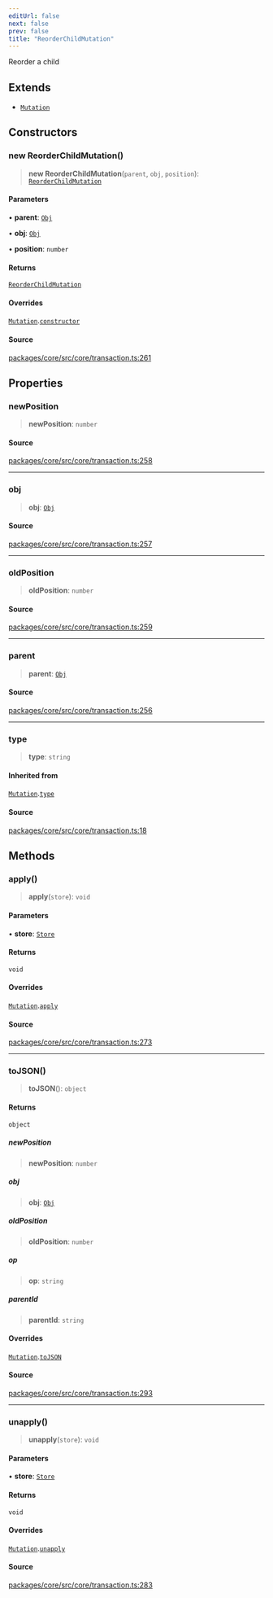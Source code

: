 ```yaml
---
editUrl: false
next: false
prev: false
title: "ReorderChildMutation"
---
```


Reorder a child

## Extends

- [`Mutation`](/api-core/classes/mutation/)

## Constructors

### new ReorderChildMutation()

> **new ReorderChildMutation**(`parent`, `obj`, `position`): [`ReorderChildMutation`](/api-core/classes/reorderchildmutation/)

#### Parameters

• **parent**: [`Obj`](/api-core/classes/obj/)

• **obj**: [`Obj`](/api-core/classes/obj/)

• **position**: `number`

#### Returns

[`ReorderChildMutation`](/api-core/classes/reorderchildmutation/)

#### Overrides

[`Mutation`](/api-core/classes/mutation/).[`constructor`](/api-core/classes/mutation/#constructors)

#### Source

[packages/core/src/core/transaction.ts:261](https://github.com/dgmjs/dgmjs/blob/main/packages/core/src/core/transaction.ts#L261)

## Properties

### newPosition

> **newPosition**: `number`

#### Source

[packages/core/src/core/transaction.ts:258](https://github.com/dgmjs/dgmjs/blob/main/packages/core/src/core/transaction.ts#L258)

***

### obj

> **obj**: [`Obj`](/api-core/classes/obj/)

#### Source

[packages/core/src/core/transaction.ts:257](https://github.com/dgmjs/dgmjs/blob/main/packages/core/src/core/transaction.ts#L257)

***

### oldPosition

> **oldPosition**: `number`

#### Source

[packages/core/src/core/transaction.ts:259](https://github.com/dgmjs/dgmjs/blob/main/packages/core/src/core/transaction.ts#L259)

***

### parent

> **parent**: [`Obj`](/api-core/classes/obj/)

#### Source

[packages/core/src/core/transaction.ts:256](https://github.com/dgmjs/dgmjs/blob/main/packages/core/src/core/transaction.ts#L256)

***

### type

> **type**: `string`

#### Inherited from

[`Mutation`](/api-core/classes/mutation/).[`type`](/api-core/classes/mutation/#type)

#### Source

[packages/core/src/core/transaction.ts:18](https://github.com/dgmjs/dgmjs/blob/main/packages/core/src/core/transaction.ts#L18)

## Methods

### apply()

> **apply**(`store`): `void`

#### Parameters

• **store**: [`Store`](/api-core/classes/store/)

#### Returns

`void`

#### Overrides

[`Mutation`](/api-core/classes/mutation/).[`apply`](/api-core/classes/mutation/#apply)

#### Source

[packages/core/src/core/transaction.ts:273](https://github.com/dgmjs/dgmjs/blob/main/packages/core/src/core/transaction.ts#L273)

***

### toJSON()

> **toJSON**(): `object`

#### Returns

`object`

##### newPosition

> **newPosition**: `number`

##### obj

> **obj**: [`Obj`](/api-core/classes/obj/)

##### oldPosition

> **oldPosition**: `number`

##### op

> **op**: `string`

##### parentId

> **parentId**: `string`

#### Overrides

[`Mutation`](/api-core/classes/mutation/).[`toJSON`](/api-core/classes/mutation/#tojson)

#### Source

[packages/core/src/core/transaction.ts:293](https://github.com/dgmjs/dgmjs/blob/main/packages/core/src/core/transaction.ts#L293)

***

### unapply()

> **unapply**(`store`): `void`

#### Parameters

• **store**: [`Store`](/api-core/classes/store/)

#### Returns

`void`

#### Overrides

[`Mutation`](/api-core/classes/mutation/).[`unapply`](/api-core/classes/mutation/#unapply)

#### Source

[packages/core/src/core/transaction.ts:283](https://github.com/dgmjs/dgmjs/blob/main/packages/core/src/core/transaction.ts#L283)
